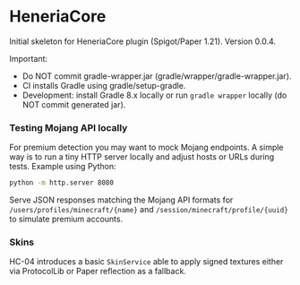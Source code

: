 # HeneriaCore

Initial skeleton for HeneriaCore plugin (Spigot/Paper 1.21). Version 0.0.4.

Important:
- Do NOT commit gradle-wrapper.jar (gradle/wrapper/gradle-wrapper.jar).
- CI installs Gradle using gradle/setup-gradle.
- Development: install Gradle 8.x locally or run `gradle wrapper` locally (do NOT commit generated jar).

### Testing Mojang API locally

For premium detection you may want to mock Mojang endpoints. A simple way is to run a tiny HTTP server locally and adjust hosts or URLs during tests. Example using Python:

```bash
python -m http.server 8080
```

Serve JSON responses matching the Mojang API formats for `/users/profiles/minecraft/{name}` and `/session/minecraft/profile/{uuid}` to simulate premium accounts.

### Skins

HC-04 introduces a basic `SkinService` able to apply signed textures either via ProtocolLib or Paper reflection as a fallback.
